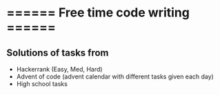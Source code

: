# ====== Free time code writing ======
## Solutions of tasks from
- Hackerrank (Easy, Med, Hard)
- Advent of code (advent calendar with different tasks given each day)
- High school tasks
